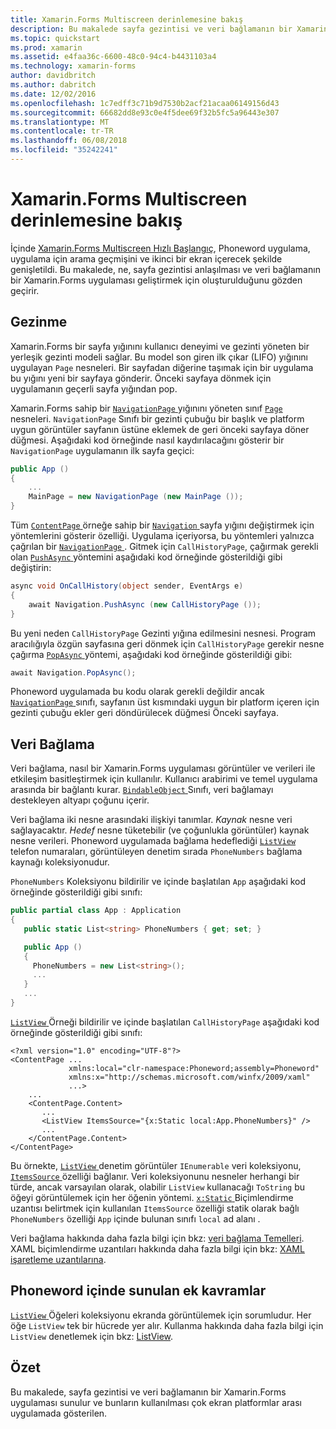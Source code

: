 ```yaml
---
title: Xamarin.Forms Multiscreen derinlemesine bakış
description: Bu makalede sayfa gezintisi ve veri bağlamanın bir Xamarin.Forms uygulaması tanıtır ve bunların kullanılması çok ekran platformlar arası uygulamasında gösterir.
ms.topic: quickstart
ms.prod: xamarin
ms.assetid: e4faa36c-6600-48c0-94c4-b4431103a4
ms.technology: xamarin-forms
author: davidbritch
ms.author: dabritch
ms.date: 12/02/2016
ms.openlocfilehash: 1c7edff3c71b9d7530b2acf21acaa06149156d43
ms.sourcegitcommit: 66682dd8e93c0e4f5dee69f32b5fc5a96443e307
ms.translationtype: MT
ms.contentlocale: tr-TR
ms.lasthandoff: 06/08/2018
ms.locfileid: "35242241"
---
```

# <a name="xamarinforms-multiscreen-deep-dive"></a>Xamarin.Forms Multiscreen derinlemesine bakış

İçinde [Xamarin.Forms Multiscreen Hızlı Başlangıç](~/xamarin-forms/get-started/hello-xamarin-forms-multiscreen/quickstart.md), Phoneword uygulama, uygulama için arama geçmişini ve ikinci bir ekran içerecek şekilde genişletildi. Bu makalede, ne, sayfa gezintisi anlaşılması ve veri bağlamanın bir Xamarin.Forms uygulaması geliştirmek için oluşturulduğunu gözden geçirir.

## <a name="navigation"></a>Gezinme

Xamarin.Forms bir sayfa yığınını kullanıcı deneyimi ve gezinti yöneten bir yerleşik gezinti modeli sağlar. Bu model son giren ilk çıkar (LIFO) yığınını uygulayan `Page` nesneleri. Bir sayfadan diğerine taşımak için bir uygulama bu yığını yeni bir sayfaya gönderir. Önceki sayfaya dönmek için uygulamanın geçerli sayfa yığından pop.

Xamarin.Forms sahip bir [ `NavigationPage` ](https://developer.xamarin.com/api/type/Xamarin.Forms.NavigationPage/) yığınını yöneten sınıf [ `Page` ](https://developer.xamarin.com/api/type/Xamarin.Forms.Page/) nesneleri. `NavigationPage` Sınıfı bir gezinti çubuğu bir başlık ve platform uygun görüntüler sayfanın üstüne eklemek de <span class="uiitem">geri</span> önceki sayfaya döner düğmesi. Aşağıdaki kod örneğinde nasıl kaydırılacağını gösterir bir `NavigationPage` uygulamanın ilk sayfa geçici:

```csharp
public App ()
{
    ...
    MainPage = new NavigationPage (new MainPage ());
}
```

Tüm [ `ContentPage` ](https://developer.xamarin.com/api/type/Xamarin.Forms.ContentPage/) örneğe sahip bir [ `Navigation` ](https://developer.xamarin.com/api/property/Xamarin.Forms.VisualElement.Navigation/) sayfa yığını değiştirmek için yöntemlerini gösterir özelliği. Uygulama içeriyorsa, bu yöntemleri yalnızca çağrılan bir [ `NavigationPage` ](https://developer.xamarin.com/api/type/Xamarin.Forms.NavigationPage/). Gitmek için `CallHistoryPage`, çağırmak gerekli olan [ `PushAsync` ](https://developer.xamarin.com/api/member/Xamarin.Forms.NavigationPage.PushAsync/p/Xamarin.Forms.Page/) yöntemini aşağıdaki kod örneğinde gösterildiği gibi değiştirin:

```csharp
async void OnCallHistory(object sender, EventArgs e)
{
    await Navigation.PushAsync (new CallHistoryPage ());
}
```

Bu yeni neden `CallHistoryPage` Gezinti yığına edilmesini nesnesi. Program aracılığıyla özgün sayfasına geri dönmek için `CallHistoryPage` gerekir nesne çağırma [ `PopAsync` ](https://developer.xamarin.com/api/member/Xamarin.Forms.NavigationPage.PopAsync()/) yöntemi, aşağıdaki kod örneğinde gösterildiği gibi:

```csharp
await Navigation.PopAsync();
```

Phoneword uygulamada bu kodu olarak gerekli değildir ancak [ `NavigationPage` ](https://developer.xamarin.com/api/type/Xamarin.Forms.NavigationPage/) sınıfı, sayfanın üst kısmındaki uygun bir platform içeren için gezinti çubuğu ekler <span class="uiitem">geri</span> döndürülecek düğmesi Önceki sayfaya.

## <a name="data-binding"></a>Veri Bağlama

Veri bağlama, nasıl bir Xamarin.Forms uygulaması görüntüler ve verileri ile etkileşim basitleştirmek için kullanılır. Kullanıcı arabirimi ve temel uygulama arasında bir bağlantı kurar. [ `BindableObject` ](https://developer.xamarin.com/api/type/Xamarin.Forms.BindableObject/) Sınıfı, veri bağlamayı destekleyen altyapı çoğunu içerir.

Veri bağlama iki nesne arasındaki ilişkiyi tanımlar. *Kaynak* nesne veri sağlayacaktır. *Hedef* nesne tüketebilir (ve çoğunlukla görüntüler) kaynak nesne verileri. Phoneword uygulamada bağlama hedeflediği [ `ListView` ](https://developer.xamarin.com/api/type/Xamarin.Forms.ListView/) telefon numaraları, görüntüleyen denetim sırada `PhoneNumbers` bağlama kaynağı koleksiyonudur.

`PhoneNumbers` Koleksiyonu bildirilir ve içinde başlatılan `App` aşağıdaki kod örneğinde gösterildiği gibi sınıfı:

```csharp
public partial class App : Application
{
   public static List<string> PhoneNumbers { get; set; }

   public App ()
   {
     PhoneNumbers = new List<string>();
     ...
   }
   ...
}
```

[ `ListView` ](https://developer.xamarin.com/api/type/Xamarin.Forms.ListView/) Örneği bildirilir ve içinde başlatılan `CallHistoryPage` aşağıdaki kod örneğinde gösterildiği gibi sınıfı:

```xaml
<?xml version="1.0" encoding="UTF-8"?>
<ContentPage ...
             xmlns:local="clr-namespace:Phoneword;assembly=Phoneword"
             xmlns:x="http://schemas.microsoft.com/winfx/2009/xaml"
             ...>
    ...
    <ContentPage.Content>
       ...
       <ListView ItemsSource="{x:Static local:App.PhoneNumbers}" />
       ...
    </ContentPage.Content>
</ContentPage>
```

Bu örnekte, [ `ListView` ](https://developer.xamarin.com/api/type/Xamarin.Forms.ListView/) denetim görüntüler `IEnumerable` veri koleksiyonu, [ `ItemsSource` ](https://developer.xamarin.com/api/property/Xamarin.Forms.ItemsView.ItemsSource/) özelliği bağlanır. Veri koleksiyonunu nesneler herhangi bir türde, ancak varsayılan olarak, olabilir `ListView` kullanacağı `ToString` bu öğeyi görüntülemek için her öğenin yöntemi. [ `x:Static` ](https://developer.xamarin.com/api/type/Xamarin.Forms.Xaml.StaticExtension/) Biçimlendirme uzantısı belirtmek için kullanılan `ItemsSource` özelliği statik olarak bağlı `PhoneNumbers` özelliği `App` içinde bulunan sınıfı `local` ad alanı .

Veri bağlama hakkında daha fazla bilgi için bkz: [veri bağlama Temelleri](~/xamarin-forms/xaml/xaml-basics/data-binding-basics.md). XAML biçimlendirme uzantıları hakkında daha fazla bilgi için bkz: [XAML işaretleme uzantılarına](~/xamarin-forms/xaml/xaml-basics/xaml-markup-extensions.md).

## <a name="additional-concepts-introduced-in-phoneword"></a>Phoneword içinde sunulan ek kavramlar

[ `ListView` ](https://developer.xamarin.com/api/type/Xamarin.Forms.ListView/) Öğeleri koleksiyonu ekranda görüntülemek için sorumludur. Her öğe `ListView` tek bir hücrede yer alır. Kullanma hakkında daha fazla bilgi için `ListView` denetlemek için bkz: [ListView](~/xamarin-forms/user-interface/listview/index.md).

## <a name="summary"></a>Özet

Bu makalede, sayfa gezintisi ve veri bağlamanın bir Xamarin.Forms uygulaması sunulur ve bunların kullanılması çok ekran platformlar arası uygulamada gösterilen.
